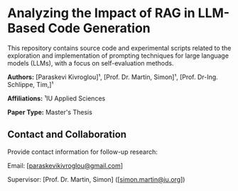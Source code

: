 # Analyzing the Impact of RAG in LLM-Based Code Generation

This repository contains source code and experimental scripts related to the exploration and implementation of prompting techniques for large language models (LLMs), with a focus on self-evaluation methods.

**Authors:** [Paraskevi Kivroglou]¹, [Prof. Dr. Martin, Simon]¹, [Prof. Dr-Ing. Schlippe, Tim,]¹

**Affiliations:** ¹IU Applied Sciences  

**Paper Type:** Master's Thesis

## Contact and Collaboration

Provide contact information for follow-up research:

Email: [paraskevikivroglou@gmail.com]

Supervisor: [Prof. Dr. Martin, Simon] ([simon.martin@iu.org])




